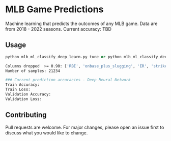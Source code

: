 # MLB Game Predictions

Machine learning that predicts the outcomes of any MLB game. Data are from 2018 - 2022 seasons. 
Current accuracy: TBD

## Usage

```python
python mlb_ml_classify_deep_learn.py tune or python mlb_ml_classify_deep_learn.py notune
```

```bash
Columns dropped  >= 0.90: ['RBI', 'onbase_plus_slugging', 'ER', 'strikes_total']
Number of samples: 21234

### Current prediction accuracies - Deep Neural Network
Train Accuracy:
Train Loss: 
Validation Accuracy:
Validation Loss:
```

## Contributing
Pull requests are welcome. For major changes, please open an issue first to discuss what you would like to change.
